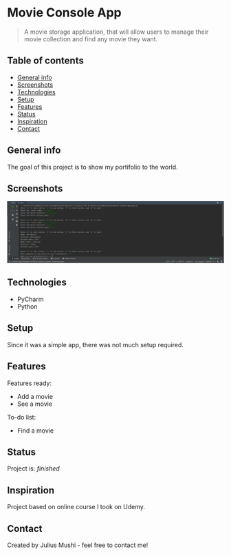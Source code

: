 # Movie Console App
>A movie storage application, that will allow users to manage their movie collection and find any movie they want.

## Table of contents
* [General info](#general-info)
* [Screenshots](#screenshots)
* [Technologies](#technologies)
* [Setup](#setup)
* [Features](#features)
* [Status](#status)
* [Inspiration](#inspiration)
* [Contact](#contact)

## General info
The goal of this project is to show my portifolio to the world.

## Screenshots
![Movie App](./MovieApp.PNG)

## Technologies
* PyCharm
* Python

## Setup
Since it was a simple app, there was not much setup required.

## Features
Features ready:
* Add a movie
* See a movie

To-do list:
* Find a movie

## Status
Project is: _finished_

## Inspiration
Project based on online course I took on Udemy.

## Contact
Created by Julius Mushi - feel free to contact me!
